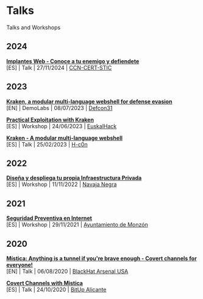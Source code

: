 # Talks

Talks and Workshops

## 2024

[**Implantes Web - Conoce a tu enemigo y defiendete**](2024/01_ccn-cert-stic/)
<br>[ES] | Talk | 27/11/2024 | [CCN-CERT-STIC](https://jornadas.ccn-cert.cni.es/es/xviiijornadas-programa-general/xviii-jornadas-ccn-cert/ponencia/implantes-web-conoce-a-tu-enemigo-y-defiendete)

## 2023

[**Kraken, a modular multi-language webshell for defense evasion**](2023/03_defcon31/)
<br>[EN] | DemoLabs | 08/07/2023 | [Defcon31](https://forum.defcon.org/node/246335)

[**Practical Exploitation with Kraken**](2023/02_euskalhack/)
<br>[ES] | Workshop | 24/06/2023 | [EuskalHack](https://www.euskalhack.org/securitycongress/#talleres)

[**Kraken - A modular multi-language webshell**](2023/01_h-c0n/)
<br>[ES] | Talk | 25/02/2023 | [H-c0n](https://www.h-c0n.com/p/ponencias2023.html)

## 2022

[**Diseña y despliega tu propia Infraestructura Privada**](2022/01_navajanegra/)
<br>[ES] | Workshop | 11/11/2022 | [Navaja Negra](https://www.navajanegra.com/2022/class/disena-y-despliega-tu-propia-infraestructura-privada/)

## 2021

[**Seguridad Preventiva en Internet**](2021/01_ayto_monzon/)
<br>[ES] | Workshop | 29/11/2021 | [Ayuntamiento de Monzón](https://www.monzon.es)

## 2020

[**Mística: Anything is a tunnel if you're brave enough - Covert channels for everyone!**](2020/02_blackhat/)
<br>[EN] | Talk | 06/08/2020 | [BlackHat Arsenal USA](https://blackhat.com/us-20/arsenal/schedule/index.html#mstica-anything-is-a-tunnel-if-youre-brave-enough---covert-channels-for-everyone-21186)

[**Covert Channels with Mistica**](2020/01_bitup/)
<br>[ES] | Talk | 24/10/2020 | [BitUp Alicante](https://bitupalicante.com/archivo/bitup20/index.html)

